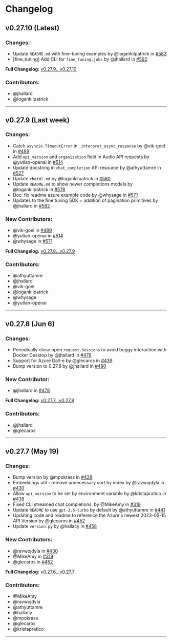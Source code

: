 # Changelog

## v0.27.10 (Latest)

### Changes:

- Update `README.md` with fine-tuning examples by @logankilpatrick in [#583](#)
- [fine_tuning] Add CLI for `fine_tuning.jobs` by @jhallard in [#592](#)

**Full Changelog:** [v0.27.9...v0.27.10](#)

### Contributors:

- @jhallard
- @logankilpatrick

---

## v0.27.9 (Last week)

### Changes:

- Catch `asyncio.TimeoutError` in `_interpret_async_response` by @vik-goel in [#489](#)
- Add `api_version` and `organization` field in Audio API requests by @yutian-openai in [#514](#)
- Update docstring in `chat_completion` API resource by @athyuttamre in [#527](#)
- Update `chatml.md` by @logankilpatrick in [#580](#)
- Update `README.md` to show newer completions models by @logankilpatrick in [#578](#)
- Doc: fix readme azure example code by @whysage in [#571](#)
- Updates to the fine tuning SDK + addition of pagination primitives by @jhallard in [#582](#)

### New Contributors:

- @vik-goel in [#489](#)
- @yutian-openai in [#514](#)
- @whysage in [#571](#)

**Full Changelog:** [v0.27.8...v0.27.9](#)

### Contributors:

- @athyuttamre
- @jhallard
- @vik-goel
- @logankilpatrick
- @whysage
- @yutian-openai

---

## v0.27.8 (Jun 6)

### Changes:

- Periodically close open `request.Sessions` to avoid buggy interaction with Docker Desktop by @jhallard in [#478](#)
- Support for Azure Dall-e by @glecaros in [#439](#)
- Bump version to 0.27.8 by @jhallard in [#480](#)

### New Contributor:

- @jhallard in [#478](#)

**Full Changelog:** [v0.27.7...v0.27.8](#)

### Contributors:

- @jhallard
- @glecaros

---

## v0.27.7 (May 19)

### Changes:

- Bump version by @mpokrass in [#428](#)
- Embeddings util - remove unnecessary sort by index by @ravwojdyla in [#430](#)
- Allow `api_version` to be set by environment variable by @kristapratico in [#438](#)
- Fixed CLI streamed chat completions. by @MikeAmy in [#319](#)
- Update `README` to use `gpt-3.5-turbo` by default by @athyuttamre in [#441](#)
- Updating code and readme to reference the Azure's newest 2023-05-15 API Version by @glecaros in [#452](#)
- Update `version.py` by @hallacy in [#458](#)

### New Contributors:

- @ravwojdyla in [#430](#)
- @MikeAmy in [#319](#)
- @glecaros in [#452](#)

**Full Changelog:** [v0.27.6...v0.27.7](#)

### Contributors:

- @MikeAmy
- @ravwojdyla
- @athyuttamre
- @hallacy
- @mpokrass
- @glecaros
- @kristapratico

---
